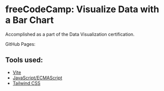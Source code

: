 # freeCodeCamp: Visualize Data with a Bar Chart
Accomplished as a part of the Data Visualization certification.

GitHub Pages:

## Tools used:
- [Vite](https://vitejs.dev/guide/)
- [JavaScript/ECMAScript](https://developer.mozilla.org/en-US/docs/Learn/JavaScript/First_steps/What_is_JavaScript)
- [Tailwind CSS](https://tailwindcss.com/docs/installation)
